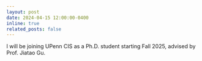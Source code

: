 ```yaml
---
layout: post
date: 2024-04-15 12:00:00-0400
inline: true
related_posts: false
---
```


I will be joining UPenn CIS as a Ph.D. student starting Fall 2025, advised by Prof. Jiatao Gu.
